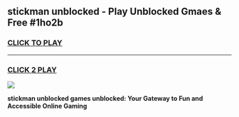 
## stickman unblocked - Play Unblocked Gmaes & Free #1ho2b
<h3>
<a href="https://news.freeplayer.one?title=stickman_unblocked&ref=03M">CLICK TO PLAY</a></h3>
<hr>

<h3>
<a href="https://news.freeplayer.one?title=stickman_unblocked&ref=03M">CLICK 2 PLAY</a>
  
</h3>

<a href="https://news.freeplayer.one?title=stickman_unblocked&ref=03M"><img src="https://clearcache.store/games.png"></a>


**stickman unblocked games unblocked: Your Gateway to Fun and Accessible Online Gaming**
